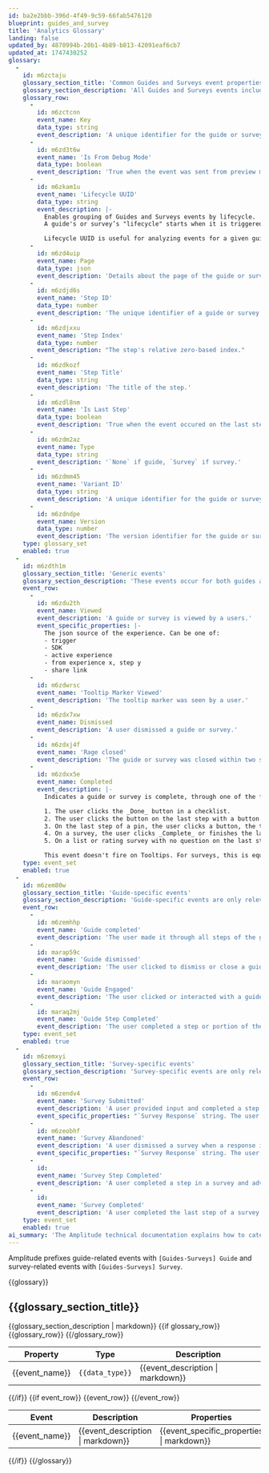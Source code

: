 ```yaml
---
id: ba2e2bbb-396d-4f49-9c59-66fab5476120
blueprint: guides_and_survey
title: 'Analytics Glossary'
landing: false
updated_by: 4870994b-20b1-4b89-b813-42091eaf6cb7
updated_at: 1747430252
glossary:
  -
    id: m6zctaju
    glossary_section_title: 'Common Guides and Surveys event properties'
    glossary_section_description: 'All Guides and Surveys events include the following event properties.'
    glossary_row:
      -
        id: m6zctcnn
        event_name: Key
        data_type: string
        event_description: 'A unique identifier for the guide or survey.'
      -
        id: m6zd3t6w
        event_name: 'Is From Debug Mode'
        data_type: boolean
        event_description: 'True when the event was sent from preview mode. Use this property to filter administrative activity.'
      -
        id: m6zkam1u
        event_name: 'Lifecycle UUID'
        data_type: string
        event_description: |-
          Enables grouping of Guides and Surveys events by lifecycle.
          A guide's or survey’s "lifecycle" starts when it is triggered and ends when it is completed or dismissed. Lifecycle is independent of the application sessions.

          Lifecycle UUID is useful for analyzing events for a given guide/survey across multiple app sessions.
      -
        id: m6zd4uip
        event_name: Page
        data_type: json
        event_description: 'Details about the page of the guide or survey on which the event occured.'
      -
        id: m6zdjd6s
        event_name: 'Step ID'
        data_type: number
        event_description: 'The unique identifier of a guide or survey step.'
      -
        id: m6zdjxxu
        event_name: 'Step Index'
        data_type: number
        event_description: "The step's relative zero-based index."
      -
        id: m6zdkozf
        event_name: 'Step Title'
        data_type: string
        event_description: 'The title of the step.'
      -
        id: m6zdl8nm
        event_name: 'Is Last Step'
        data_type: boolean
        event_description: 'True when the event occured on the last step of a guide or survey. False otherwise.'
      -
        id: m6zdm2az
        event_name: Type
        data_type: string
        event_description: '`None` if guide, `Survey` if survey.'
      -
        id: m6zdmm45
        event_name: 'Variant ID'
        data_type: string
        event_description: 'A unique identifier for the guide or survey variant. Useful for analyzing guide or survey experiments.'
      -
        id: m6zdndpe
        event_name: Version
        data_type: number
        event_description: 'The version identifier for the guide or survey.'
    type: glossary_set
    enabled: true
  -
    id: m6zdth1m
    glossary_section_title: 'Generic events'
    glossary_section_description: 'These events occur for both guides and surveys'
    event_row:
      -
        id: m6zdu2th
        event_name: Viewed
        event_description: 'A guide or survey is viewed by a users.'
        event_specific_properties: |-
          The json source of the experience. Can be one of:
          - trigger
          - SDK
          - active experience
          - from experience x, step y
          - share link
      -
        id: m6zdwrsc
        event_name: 'Tooltip Marker Viewed'
        event_description: 'The tooltip marker was seen by a user.'
      -
        id: m6zdx7xw
        event_name: Dismissed
        event_description: 'A user dismissed a guide or survey.'
      -
        id: m6zdxj4f
        event_name: 'Rage closed'
        event_description: 'The guide or survey was closed within two seconds of appearing.'
      -
        id: m6zdxx5e
        event_name: Completed
        event_description: |-
          Indicates a guide or survey is complete, through one of the following:

          1. The user clicks the _Done_ button in a checklist.
          2. The user clicks the button on the last step with a button.
          3. On the last step of a pin, the user clicks a button, the target element, or the advance target element.
          4. On a survey, the user clicks _Complete_ or finishes the last step.
          5. On a list or rating survey with no question on the last step, the user selects any option.

          This event doesn't fire on Tooltips. For surveys, this is equivalent to the "Survey Completed" event.
    type: event_set
    enabled: true
  -
    id: m6zem80w
    glossary_section_title: 'Guide-specific events'
    glossary_section_description: 'Guide-specific events are only relevant to guides.'
    event_row:
      -
        id: m6zemhhp
        event_name: 'Guide completed'
        event_description: 'The user made it through all steps of the guide.'
      -
        id: marap59c
        event_name: 'Guide dismissed'
        event_description: 'The user clicked to dismiss or close a guide'
      -
        id: maraomyn
        event_name: 'Guide Engaged'
        event_description: 'The user clicked or interacted with a guide.'
      -
        id: maraq2mj
        event_name: 'Guide Step Completed'
        event_description: 'The user completed a step or portion of the guide.'
    type: event_set
    enabled: true
  -
    id: m6zemxyi
    glossary_section_title: 'Survey-specific events'
    glossary_section_description: 'Survey-specific events are only relevant to surveys.'
    event_row:
      -
        id: m6zendv4
        event_name: 'Survey Submitted'
        event_description: 'A user provided input and completed a step in a survey. This event fires when a user submits their response for any step of the survey.'
        event_specific_properties: "`Survey Response` string. The user's response"
      -
        id: m6zeobhf
        event_name: 'Survey Abandoned'
        event_description: 'A user dismissed a survey when a response input was not empty.'
        event_specific_properties: "`Survey Response` string. The user's draft response"
      -
        id: 
        event_name: 'Survey Step Completed'
        event_description: 'A user completed a step in a survey and advanced to the next step. This event fires when a user progresses from one step to another within the survey.'
      -
        id: 
        event_name: 'Survey Completed'
        event_description: 'A user completed the last step of a survey. This event fires when a user finishes the entire survey by completing the final step.'
    type: event_set
    enabled: true
ai_summary: 'The Amplitude technical documentation explains how to categorize guide-related events with `[Guides-Surveys] Guide` and survey-related events with `[Guides-Surveys] Survey`. It provides a glossary of properties, types, and descriptions for events. This documentation helps you understand how to structure and differentiate guide and survey-related events in Amplitude for effective data analysis.'
---
```

Amplitude prefixes guide-related events with `[Guides-Surveys] Guide` and survey-related events with `[Guides-Surveys] Survey`. 


{{glossary}}
<h2 id="{{glossary_section_title | slugify}}">{{glossary_section_title}}</h2>
{{glossary_section_description | markdown}}
{{if glossary_row}}
<table>
<thead>
<th>Property</th>
<th>Type</th>
<th>Description</th>
</thead>
<tbody>
{{glossary_row}}
<tr>
<td>{{event_name}}</td>
<td><code class="pr-2">{{data_type}}</code></td>
<td>{{event_description | markdown}}</td>
</tr>
{{/glossary_row}}
</tbody>
</table>
{{/if}}
{{if event_row}}
<table>
<thead>
<th>Event</th>
<th>Description</th>
<th>Properties</th>
</thead>
<tbody>
{{event_row}}
<tr>
<td>{{event_name}}</td>
<td>{{event_description | markdown}}</td>
<td>{{event_specific_properties | markdown}}</td>
</tr>
{{/event_row}}
</tbody>
</table>
{{/if}}
{{/glossary}}